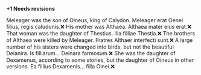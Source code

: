 **+1 Needs revisions**

Meleager was the son of Oineus, king of Calydon.
Meleager erat Oenei filius, regis caludonis.❌
His mother was Althaea.
Althaea mater eius erat.❌
That woman was the daughter of Thestius.
Illa filliae Thestia.❌
The brothers of Althaea were killed by Meleager.
Fratres Althaer interfecti sunt.❌
A large number of his sisters were changed into birds, but not the beautiful Deianira.
Is filliarum... Deinara farmosum.❌
She was the daughter of Dexamenus, according to some stories, but the daughter of Oineus in other versions.
Ea fillius Dexamenis... filla Oinei.❌
